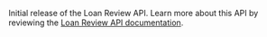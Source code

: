 Initial release of the Loan Review API. 
Learn more about this API by reviewing the [Loan Review API documentation](https://developer.va.gov/explore/loanGuaranty/docs/loan-review?version=current).
